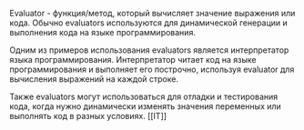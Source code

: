 Evaluator - функция/метод, который вычисляет значение выражения или кода. Обычно evaluators используются для динамической генерации и выполнения кода на языке программирования.

Одним из примеров использования evaluators является интерпретатор языка программирования. Интерпретатор читает код на языке программирования и выполняет его построчно, используя evaluator для вычисления выражений на каждой строке.

Также evaluators могут использоваться для отладки и тестирования кода, когда нужно динамически изменять значения переменных или выполнять код в разных условиях.
[[IT]]